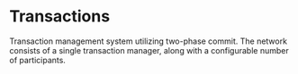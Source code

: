 # Transactions

Transaction management system utilizing two-phase commit. The network consists of a single transaction manager, along with a configurable number of participants.
